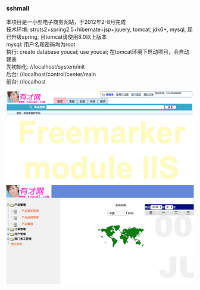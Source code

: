 ### sshmall

本项目是一小型电子商务网站，于2012年2-8月完成<br />
技术环境: struts2+spring2.5+hibernate+jsp+jquery, tomcat, jdk6+, mysql, 现已升级spring, 且tomcat请使用8.0以上版本<br />
mysql: 用户名和密码均为root<br />
执行: create database youcai; use youcai; 在tomcat环境下启动项目，会自动建表<br />
先初始化: //localhost/system/init<br />
后台: //localhost/control/center/main<br />
前台: //localhost

![youcai](youcai.jpeg)
![admin](youcai-admin.jpeg)
